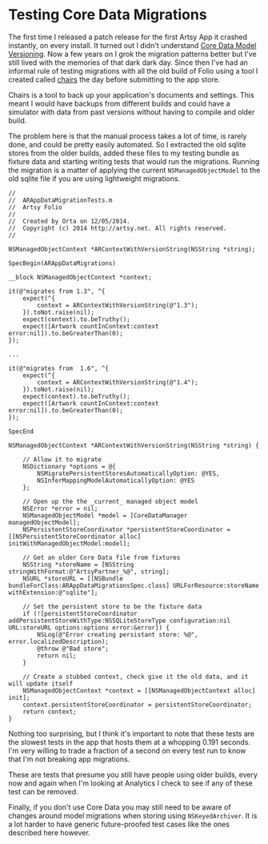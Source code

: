 # Testing Core Data Migrations

The first time I released a patch release for the first Artsy App it crashed instantly, on every install. It turned out I didn't understand [Core Data Model Versioning](https://developer.apple.com/library/mac/documentation/Cocoa/Conceptual/CoreDataVersioning/Articles/Introduction.html). Now a few years on I grok the migration patterns better but I've still lived with the memories of that dark dark day. Since then I've had an informal rule of testing migrations with  all the old build of Folio using a tool I created called  [chairs](http://artsy.github.io/blog/2013/03/29/musical-chairs/) the day before submitting to the app store.

Chairs is a tool to back up your application's documents and settings. This meant I would have backups from different builds and could have a simulator with data from past versions without having to compile and older build.

The problem here is that the manual process takes a lot of time, is rarely done, and could be pretty easily automated. So I extracted the old sqlite stores from the older builds, added these files to my testing bundle as fixture data and starting writing tests that would run the migrations. Running the migration is a matter of applying the current `NSManagedObjectModel` to the old sqlite file if you are using lightweight migrations.

```objc
//
//  ARAppDataMigrationTests.m
//  Artsy Folio
//
//  Created by Orta on 12/05/2014.
//  Copyright (c) 2014 http://artsy.net. All rights reserved.
//

NSManagedObjectContext *ARContextWithVersionString(NSString *string);

SpecBegin(ARAppDataMigrations)

__block NSManagedObjectContext *context;

it(@"migrates from 1.3", ^{
    expect(^{
        context = ARContextWithVersionString(@"1.3");
    }).toNot.raise(nil);
    expect(context).to.beTruthy();
    expect([Artwork countInContext:context error:nil]).to.beGreaterThan(0);
});

...

it(@"migrates from  1.6", ^{
    expect(^{
        context = ARContextWithVersionString(@"1.4");
    }).toNot.raise(nil);
    expect(context).to.beTruthy();
    expect([Artwork countInContext:context error:nil]).to.beGreaterThan(0);
});

SpecEnd

NSManagedObjectContext *ARContextWithVersionString(NSString *string) {

    // Allow it to migrate
    NSDictionary *options = @{
        NSMigratePersistentStoresAutomaticallyOption: @YES,
        NSInferMappingModelAutomaticallyOption: @YES
    };

    // Open up the the _current_ managed object model
    NSError *error = nil;
    NSManagedObjectModel *model = [CoreDataManager managedObjectModel];
    NSPersistentStoreCoordinator *persistentStoreCoordinator = [[NSPersistentStoreCoordinator alloc] initWithManagedObjectModel:model];

    // Get an older Core Data file from fixtures
    NSString *storeName = [NSString stringWithFormat:@"ArtsyPartner_%@", string];
    NSURL *storeURL = [[NSBundle bundleForClass:ARAppDataMigrationsSpec.class] URLForResource:storeName withExtension:@"sqlite"];

    // Set the persistent store to be the fixture data
    if (![persistentStoreCoordinator addPersistentStoreWithType:NSSQLiteStoreType configuration:nil URL:storeURL options:options error:&error]) {
        NSLog(@"Error creating persistant store: %@", error.localizedDescription);
        @throw @"Bad store";
        return nil;
    }

    // Create a stubbed context, check give it the old data, and it will update itself
    NSManagedObjectContext *context = [[NSManagedObjectContext alloc] init];
    context.persistentStoreCoordinator = persistentStoreCoordinator;
    return context;
}

```

Nothing too surprising, but I think it's important to note that these tests are the slowest tests in the app that hosts them at a whopping 0.191 seconds. I'm very willing to trade a fraction of a second on every test run to know that I'm not breaking app migrations.

These are tests that presume you still have people using older builds, every now and again when I'm looking at Analytics I check to see if any of these test can be removed.

Finally, if you don't use Core Data you may still need to be aware of changes around model migrations when storing using `NSKeyedArchiver`. It is a lot harder to have generic future-proofed test cases like the ones described here however.
